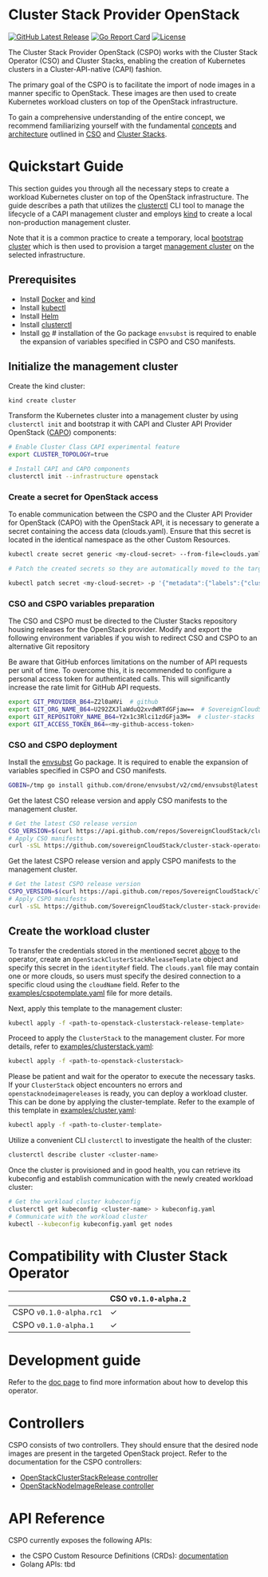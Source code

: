 # Cluster Stack Provider OpenStack

[![GitHub Latest Release](https://img.shields.io/github/v/release/SovereignCloudStack/cluster-stack-provider-openstack?logo=github)](https://github.com/SovereignCloudStack/cluster-stack-provider-openstack/releases)
[![Go Report Card](https://goreportcard.com/badge/github.com/sovereignCloudStack/cluster-stack-provider-openstack)](https://goreportcard.com/report/github.com/sovereignCloudStack/cluster-stack-provider-openstack)
[![License](https://img.shields.io/badge/License-Apache%202.0-blue.svg)](https://opensource.org/licenses/Apache-2.0)

The Cluster Stack Provider OpenStack (CSPO) works with the Cluster Stack Operator (CSO) and Cluster Stacks, enabling the creation of Kubernetes clusters in a Cluster-API-native (CAPI) fashion.

The primary goal of the CSPO is to facilitate the import of node images in a manner specific to OpenStack. These images are then used to create Kubernetes workload clusters on top of the OpenStack infrastructure.

To gain a comprehensive understanding of the entire concept, we recommend familiarizing yourself with the fundamental [concepts](https://github.com/SovereignCloudStack/cluster-stack-operator/blob/main/docs/concept.md) and [architecture](https://github.com/SovereignCloudStack/cluster-stack-operator/blob/main/docs/architecture/overview.md) outlined in [CSO](https://github.com/SovereignCloudStack/cluster-stack-operator/blob/main/README.md) and [Cluster Stacks](https://github.com/SovereignCloudStack/cluster-stacks/blob/main/README.md).

# Quickstart Guide

This section guides you through all the necessary steps to create a workload Kubernetes cluster on top of the OpenStack infrastructure. The guide describes a path that utilizes the [clusterctl] CLI tool to manage the lifecycle of a CAPI management cluster and employs [kind] to create a local non-production management cluster.

Note that it is a common practice to create a temporary, local [bootstrap cluster](https://cluster-api.sigs.k8s.io/reference/glossary#bootstrap-cluster) which is then used to provision a target [management cluster](https://cluster-api.sigs.k8s.io/reference/glossary#management-cluster) on the selected infrastructure.

## Prerequisites

- Install [Docker] and [kind]
- Install [kubectl]
- Install [Helm]
- Install [clusterctl]
- Install [go]  # installation of the Go package `envsubst` is required to enable the expansion of variables specified in CSPO and CSO manifests.

## Initialize the management cluster

Create the kind cluster:

```bash
kind create cluster
```

Transform the Kubernetes cluster into a management cluster by using `clusterctl init` and bootstrap it with CAPI and Cluster API Provider OpenStack ([CAPO]) components:

```bash
# Enable Cluster Class CAPI experimental feature
export CLUSTER_TOPOLOGY=true

# Install CAPI and CAPO components
clusterctl init --infrastructure openstack
```

### Create a secret for OpenStack access

To enable communication between the CSPO and the Cluster API Provider for OpenStack (CAPO) with the OpenStack API, it is necessary to generate a secret containing the access data (clouds.yaml).
Ensure that this secret is located in the identical namespace as the other Custom Resources.

```bash
kubectl create secret generic <my-cloud-secret> --from-file=clouds.yaml=path/to/clouds.yaml

# Patch the created secrets so they are automatically moved to the target cluster later.

kubectl patch secret <my-cloud-secret> -p '{"metadata":{"labels":{"clusterctl.cluster.x-k8s.io/move":""}}}'
```

### CSO and CSPO variables preparation

The CSO and CSPO must be directed to the Cluster Stacks repository housing releases for the OpenStack provider.
Modify and export the following environment variables if you wish to redirect CSO and CSPO to an alternative Git repository

Be aware that GitHub enforces limitations on the number of API requests per unit of time. To overcome this,
it is recommended to configure a personal access token for authenticated calls. This will significantly increase the rate limit for GitHub API requests.

```bash
export GIT_PROVIDER_B64=Z2l0aHVi  # github
export GIT_ORG_NAME_B64=U292ZXJlaWduQ2xvdWRTdGFjaw==  # SovereignCloudStack
export GIT_REPOSITORY_NAME_B64=Y2x1c3Rlci1zdGFja3M=  # cluster-stacks
export GIT_ACCESS_TOKEN_B64=<my-github-access-token>
```

### CSO and CSPO deployment

Install the [envsubst] Go package. It is required to enable the expansion of variables specified in CSPO and CSO manifests.

```bash
GOBIN=/tmp go install github.com/drone/envsubst/v2/cmd/envsubst@latest
```

Get the latest CSO release version and apply CSO manifests to the management cluster.

```bash
# Get the latest CSO release version
CSO_VERSION=$(curl https://api.github.com/repos/SovereignCloudStack/cluster-stack-operator/releases/latest -s | jq .name -r)
# Apply CSO manifests
curl -sSL https://github.com/sovereignCloudStack/cluster-stack-operator/releases/download/${CSO_VERSION}/cso-infrastructure-components.yaml | /tmp/envsubst | kubectl apply -f -
```

Get the latest CSPO release version and apply CSPO manifests to the management cluster.

```bash
# Get the latest CSPO release version
CSPO_VERSION=$(curl https://api.github.com/repos/SovereignCloudStack/cluster-stack-provider-openstack/releases/latest -s | jq .name -r)
# Apply CSPO manifests
curl -sSL https://github.com/SovereignCloudStack/cluster-stack-provider-openstack/releases/download/${CSPO_VERSION}/cspo-infrastructure-components.yaml | /tmp/envsubst | kubectl apply -f -
```

## Create the workload cluster

To transfer the credentials stored in the mentioned secret [above](#create-a-secret-for-openstack-access) to the operator,
create an `OpenStackClusterStackReleaseTemplate` object and specify this secret in the `identityRef` field.
The `clouds.yaml` file may contain one or more clouds, so users must specify the desired connection to a specific cloud using the `cloudName` field.
Refer to the [examples/cspotemplate.yaml](./examples/cspotemplate.yaml) file for more details.

Next, apply this template to the management cluster:

```bash
kubectl apply -f <path-to-openstack-clusterstack-release-template>
```

Proceed to apply the `ClusterStack` to the management cluster. For more details, refer to [examples/clusterstack.yaml](./examples/clusterstack.yaml):

```bash
kubectl apply -f <path-to-openstack-clusterstack>
```

Please be patient and wait for the operator to execute the necessary tasks.
If your `ClusterStack` object encounters no errors and `openstacknodeimagereleases` is ready, you can deploy a workload cluster.
This can be done by applying the cluster-template.
Refer to the example of this template in [examples/cluster.yaml](./examples/cluster.yaml):

```bash
kubectl apply -f <path-to-cluster-template>
```

Utilize a convenient CLI `clusterctl` to investigate the health of the cluster:

```bash
clusterctl describe cluster <cluster-name>
```

Once the cluster is provisioned and in good health, you can retrieve its kubeconfig and establish communication with the newly created workload cluster:

```bash
# Get the workload cluster kubeconfig
clusterctl get kubeconfig <cluster-name> > kubeconfig.yaml
# Communicate with the workload cluster
kubectl --kubeconfig kubeconfig.yaml get nodes
```

# Compatibility with Cluster Stack Operator

|                         | CSO `v0.1.0-alpha.2` |
| ----------------------- | -------------------- |
| CSPO `v0.1.0-alpha.rc1` | ✓ |
| CSPO `v0.1.0-alpha.1`   | ✓ |

# Development guide

Refer to the [doc page](./docs/develop.md) to find more information about how to develop this operator.

# Controllers

CSPO consists of two controllers. They should ensure that the desired node images are present in the targeted OpenStack project.
Refer to the documentation for the CSPO controllers:
- [OpenStackClusterStackRelease controller](./docs/openstackclusterstackrelease-controller.md)
- [OpenStackNodeImageRelease controller](./docs/openstacknodeimagerelease-controller.md)

# API Reference

CSPO currently exposes the following APIs:
- the CSPO Custom Resource Definitions (CRDs): [documentation](https://doc.crds.dev/github.com/SovereignCloudStack/cluster-stack-provider-openstack)
- Golang APIs: tbd

<!-- links -->
[Docker]: https://www.docker.com/
[Helm]: https://helm.sh/docs/intro/install/
[kind]: https://kind.sigs.k8s.io/
[kubectl]: https://kubernetes.io/docs/tasks/tools/install-kubectl/
[clusterctl]: https://cluster-api.sigs.k8s.io/user/quick-start.html#install-clusterctl
[CAPO]: https://github.com/kubernetes-sigs/cluster-api-provider-openstack
[go]: https://go.dev/doc/install
[envsubst]: https://github.com/drone/envsubst
